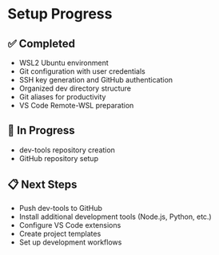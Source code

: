 # Setup Progress

## ✅ Completed

- WSL2 Ubuntu environment
- Git configuration with user credentials
- SSH key generation and GitHub authentication  
- Organized dev directory structure
- Git aliases for productivity
- VS Code Remote-WSL preparation

## 🔄 In Progress

- dev-tools repository creation
- GitHub repository setup

## 📋 Next Steps

- Push dev-tools to GitHub
- Install additional development tools (Node.js, Python, etc.)
- Configure VS Code extensions
- Create project templates
- Set up development workflows

